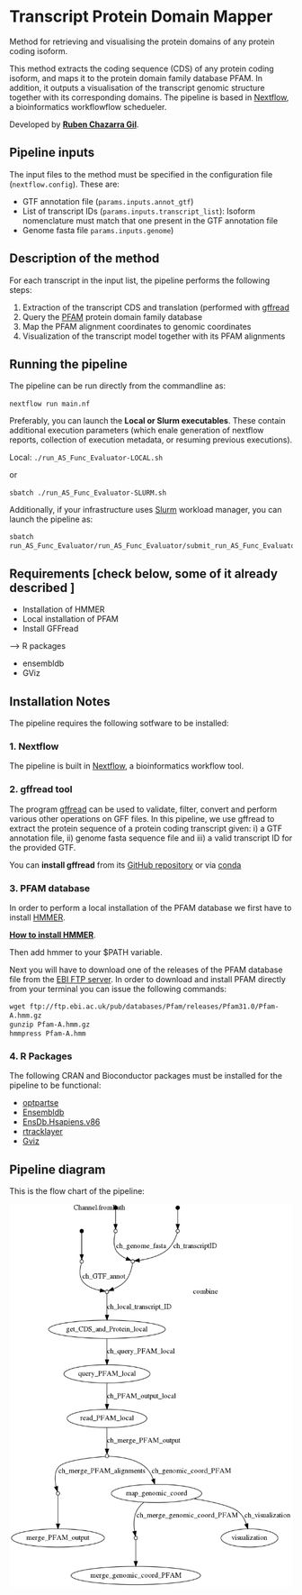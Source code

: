 # Transcript Protein Domain Mapper 

Method for retrieving and visualising the protein domains of any protein coding isoform. 

This method extracts the coding sequence (CDS) of any protein coding isoform, and maps it to the protein domain family database PFAM. In addition, it outputs a visualisation of the transcript genomic structure together with its corresponding domains. The pipeline is based in [Nextflow](https://www.nextflow.io/), a bioinformatics workflowflow schedueler.

Developed by [**Ruben Chazarra Gil**](https://github.com/rubenchazarra).


## Pipeline inputs

The input files to the method must be specified in the configuration file (`nextflow.config`). These are: 
* GTF annotation file  (`params.inputs.annot_gtf`)
* List of transcript IDs (`params.inputs.transcript_list`): Isoform nomenclature must match that one present in the GTF annotation file
* Genome fasta file `params.inputs.genome`)

## Description of the method

For each transcript in the input list, the pipeline performs the following steps: 
1. Extraction of the transcript CDS and translation (performed with [gffread](https://github.com/gpertea/gffread)
2. Query the [PFAM](http://pfam.xfam.org/) protein domain family database
3. Map the PFAM alignment coordinates to genomic coordinates
4. Visualization of the transcript model together with its PFAM alignments


## Running the pipeline

The pipeline can be run directly from the commandline as: 

`nextflow run main.nf`

Preferably, you can launch the **Local or Slurm executables**. These contain additional execution parameters (which enale generation of nextflow reports, collection of execution metadata, or resuming previous executions).

Local: 
`./run_AS_Func_Evaluator-LOCAL.sh`

or

`sbatch ./run_AS_Func_Evaluator-SLURM.sh`


Additionally, if your infrastructure uses [Slurm](https://slurm.schedmd.com/) workload manager, you can launch the pipeline as: 
```
sbatch run_AS_Func_Evaluator/run_AS_Func_Evaluator/submit_run_AS_Func_Evaluator.sh
```

## Requirements [check below, some of it already described ]
- Installation of HMMER
- Local installation of PFAM
- Install GFFread

--> R packages
- ensembldb
- GViz



## Installation Notes

The pipeline requires the following sotfware to be installed: 

### 1. Nextflow

The pipeline is built in [Nextflow](https://www.nextflow.io/), a bioinformatics workflow tool.

### 2. gffread tool
The program [gffread](http://ccb.jhu.edu/software/stringtie/gff.shtml#gffread) can be used to validate, filter, convert and perform various other operations on GFF files. In this pipeline, we use gffread to extract the protein sequence of a protein coding transcript given: i) a GTF annotation file, ii) genome fasta sequence file and iii) a valid transcript ID for the provided GTF.

You can __install gffread__ from its [GitHub repository](https://github.com/gpertea/gffread) or via [conda](https://anaconda.org/bioconda/gffread)

### 3. PFAM database

In order to perform a local installation of the PFAM database we first have to install [HMMER](http://hmmer.org/). 

[__How to install HMMER__](http://hmmer.org/documentation.html). 

Then add hmmer to your $PATH variable.

Next you will have to download one of the releases of the PFAM database file from the [EBI FTP server](http://ftp.ebi.ac.uk/pub/databases/Pfam/releases/). In order to download and install PFAM directly from your terminal you can issue the following commands: 

```
wget ftp://ftp.ebi.ac.uk/pub/databases/Pfam/releases/Pfam31.0/Pfam-A.hmm.gz 
gunzip Pfam-A.hmm.gz
hmmpress Pfam-A.hmm
```


### 4. R Packages 

The following CRAN and Bioconductor packages must be installed for the pipeline to be functional: 
* [optpartse](https://cran.r-project.org/web/packages/optparse/index.html)
* [Ensembldb](https://bioconductor.org/packages/release/bioc/html/ensembldb.html)
* [EnsDb.Hsapiens.v86](http://bioconductor.org/packages/release/data/annotation/html/EnsDb.Hsapiens.v86.html)
* [rtracklayer](https://bioconductor.org/packages/release/bioc/html/rtracklayer.html)
* [Gviz](https://bioconductor.org/packages/release/bioc/html/Gviz.html)



## Pipeline diagram

This is the flow chart of the pipeline:

![](new_flowchart.png)
